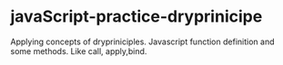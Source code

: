 # javaScript-practice-dryprinicipe
Applying concepts of drypriniciples.
Javascript function definition and some methods.
Like call, apply,bind.
